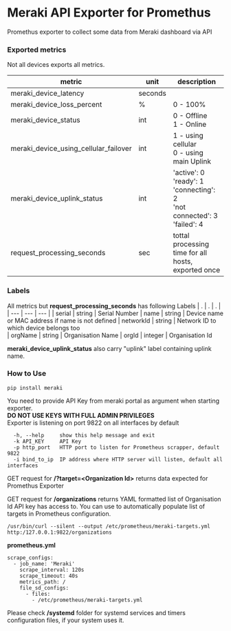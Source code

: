 # Meraki API Exporter for Promethus
Promethus exporter to collect some data from Meraki dashboard via API

### Exported metrics
Not all devices exports all metrics.

| metric | unit | description |
| --- | --- | --- |
| meraki_device_latency | seconds |
| meraki_device_loss_percent | % | 0 - 100%
| meraki_device_status | int | 0 - Offline <br> 1 - Online
|meraki_device_using_cellular_failover| int | 1 - using cellular <br> 0 - using main Uplink
| meraki_device_uplink_status | int | 'active': 0 <br> 'ready': 1 <br> 'connecting': 2 <br> 'not connected': 3 <br> 'failed': 4   
| request_processing_seconds | sec | tottal processing time for all hosts, exported once |

### Labels
All metrics but __request_processing_seconds__ has following Labels
| . | . | . |
| --- | --- | --- |
| serial | string | Serial Number
| name | string | Device name or MAC address if name is not defined
| networkId | string | Network ID to which device belongs too  
| orgName  | string | Organisation Name
| orgId | integer | Organisation Id

**meraki_device_uplink_status** also carry "uplink" label containing uplink name.

### How to Use
```
pip install meraki
```
You need to provide API Key from meraki portal as argument when starting exporter.<br>
**DO NOT USE KEYS WITH FULL ADMIN PRIVILEGES**<br>
Exporter is listening on port 9822 on all interfaces by default

```
  -h, --help     show this help message and exit
  -k API_KEY     API Key
  -p http_port   HTTP port to listen for Prometheus scrapper, default 9822
  -i bind_to_ip  IP address where HTTP server will listen, default all interfaces
```
GET request for **/?target=\<Organization Id\>** returns data expected for Promethus Exporter

GET request for **/organizations** returns YAML formatted list of Organisation Id API key has access to. You can use to automatically populate list of targets in Prometheus configuration.  
```
/usr/bin/curl --silent --output /etc/prometheus/meraki-targets.yml http:/127.0.0.1:9822/organizations
```

**prometheus.yml**
```
scrape_configs:
  - job_name: 'Meraki'
    scrape_interval: 120s
    scrape_timeout: 40s
    metrics_path: /
    file_sd_configs:
      - files:
        - /etc/prometheus/meraki-targets.yml
```
Please check **/systemd** folder for systemd services and timers configuration files, if your system uses it.
